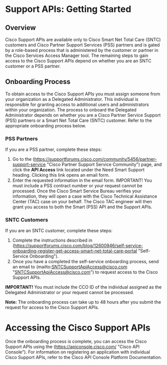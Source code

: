 # Support APIs: Getting Started 
## Overview
Cisco Support APIs are available only to Cisco Smart Net Total Care (SNTC) customers and Cisco Partner Support Services (PSS) partners and is gated by a role-based process that is administered by the customer or partner in the Cisco Services Access Manager tool. The remaining steps to gain access to the Cisco Support APIs depend on whether you are an SNTC customer or a PSS partner.
## Onboarding Process
To obtain access to the Cisco Support APIs you must assign someone from your organization as a Delegated Administrator. This individual is responsible for granting access to additional users and administrators within your organization. The process to onboard the Delegated Administrator depends on whether you are a Cisco Partner Service Support (PSS) partners or a Smart Net Total Care (SNTC) customer. Refer to the appropriate onboarding process below.
### PSS Partners
If you are a PSS partner, complete these steps:
1.	Go to the (https://supportforums.cisco.com/community/5456/partner-support-service "Cisco Partner Support Service Community") page, and click the **API Access** link located under the Need Smart Support heading. Clicking this link opens an email form. 
2.	Enter the requested information in the email form.
IMPORTANT! You must include a PSS contract number or your request cannot be processed.
Once the Cisco Smart Service Bureau verifies your information, they will open a case with the Cisco Technical Assistance Center (TAC) case on your behalf. The Cisco TAC engineer will then grant you access to both the Smart (PSS) API and the Support APIs. 
### SNTC Customers
If you are an SNTC customer, complete these steps:
1.	Complete the instructions described in (https://supportforums.cisco.com/blog/12600946/self-service-onboarding-register-get-access-smart-net-total-care-portal "Self-Service Onboarding").
2.	Once you have a completed the self-service onboarding process, send an email to (mailto:SNTCSupportApiAccess@cisco.com "SNTCSupportApiAccess@cisco.com") to request access to the Cisco Support APIs. 

**IMPORTANT!** You must include the CCO ID of the individual assigned as the Delegated Administrator or your request cannot be processed.

**Note:** The onboarding process can take up to 48 hours after you submit the request for access to the Cisco Support APIs.
# Accessing the Cisco Support APIs
Once the onboarding process is complete, you can access the Cisco Support APIs using the (https://apiconsole.cisco.com/ "Cisco API Console"). For information on registering an application with individual Cisco Support APIs, refer to the Cisco API Console Platform Documentation.
